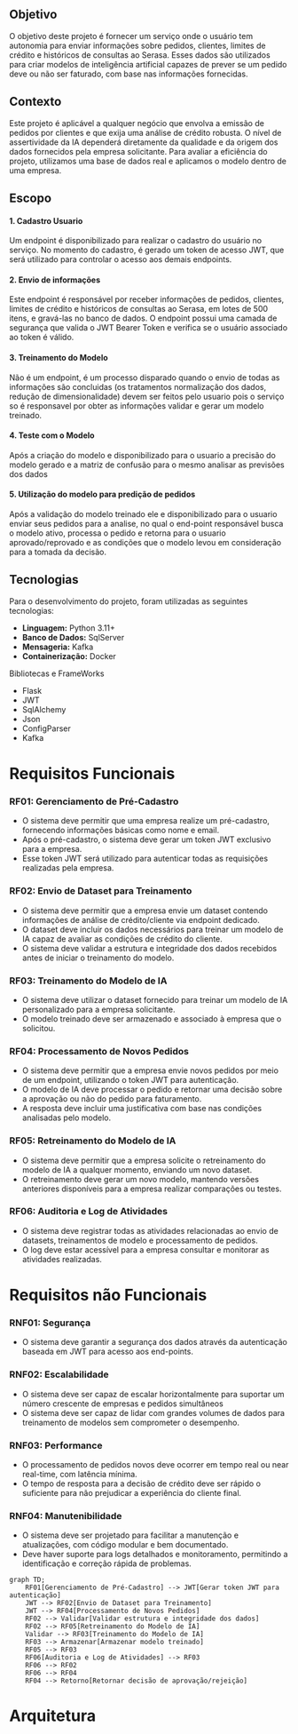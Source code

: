 ## Objetivo
  O objetivo deste projeto é fornecer um serviço onde o usuário tem autonomia para enviar informações sobre pedidos, clientes, limites de crédito e históricos de consultas ao Serasa.
  Esses dados são utilizados para criar modelos de inteligência artificial capazes de prever se um pedido deve ou não ser faturado, com base nas informações fornecidas.

## Contexto
  Este projeto é aplicável a qualquer negócio que envolva a emissão de pedidos por clientes e que exija uma análise de crédito robusta. O nível de assertividade da IA dependerá diretamente 
  da qualidade e da origem dos dados fornecidos pela empresa solicitante. Para avaliar a eficiência do projeto, utilizamos uma base de dados real e aplicamos o modelo dentro de uma empresa.
  
## Escopo
#### **1. Cadastro Usuario**  
Um endpoint é disponibilizado para realizar o cadastro do usuário no serviço. No momento do cadastro, é gerado um token de acesso JWT, que será utilizado para controlar o acesso aos demais endpoints.

#### **2. Envio de informações**  
Este endpoint é responsável por receber informações de pedidos, clientes, limites de crédito e históricos de consultas ao Serasa, em lotes de 500 itens, e gravá-las no banco de dados. 
O endpoint possui uma camada de segurança que valida o JWT Bearer Token e verifica se o usuário associado ao token é válido.

#### **3. Treinamento do Modelo**  
Não é um endpoint, é um processo disparado quando o envio de todas as informações são concluidas (os tratamentos normalização dos dados, redução de dimensionalidade) devem ser feitos pelo usuario pois 
o serviço so é responsavel por obter as informações validar e gerar um modelo treinado.

#### **4. Teste com o Modelo**  
Após a criação do modelo e disponibilizado para o usuario a precisão do modelo gerado e a matriz de confusão para o mesmo analisar as previsões dos dados

#### **5. Utilização do modelo para predição de pedidos**  
Após a validação do modelo treinado ele e disponibilizado para o usuario enviar seus pedidos para a analise, no qual o end-point responsável busca o modelo ativo, processa o pedido e retorna para o usuario aprovado/reprovado e as condições que o modelo levou em consideração para a tomada da decisão.

## **Tecnologias**  
Para o desenvolvimento do projeto, foram utilizadas as seguintes tecnologias:
  * **Linguagem:** Python 3.11+
  * **Banco de Dados:** SqlServer
  * **Mensageria:** Kafka
  * **Containerização:** Docker
    
Bibliotecas e FrameWorks
  * Flask
  * JWT
  * SqlAlchemy
  * Json
  * ConfigParser
  * Kafka

# Requisitos Funcionais  

### **RF01: Gerenciamento de Pré-Cadastro**  
- O sistema deve permitir que uma empresa realize um pré-cadastro, fornecendo informações básicas como nome e email.  
- Após o pré-cadastro, o sistema deve gerar um token JWT exclusivo para a empresa.  
- Esse token JWT será utilizado para autenticar todas as requisições realizadas pela empresa.  

### **RF02: Envio de Dataset para Treinamento**  
- O sistema deve permitir que a empresa envie um dataset contendo informações de análise de crédito/cliente via endpoint dedicado.  
- O dataset deve incluir os dados necessários para treinar um modelo de IA capaz de avaliar as condições de crédito do cliente.  
- O sistema deve validar a estrutura e integridade dos dados recebidos antes de iniciar o treinamento do modelo.  

### **RF03: Treinamento do Modelo de IA**  
- O sistema deve utilizar o dataset fornecido para treinar um modelo de IA personalizado para a empresa solicitante.  
- O modelo treinado deve ser armazenado e associado à empresa que o solicitou.  

### **RF04: Processamento de Novos Pedidos**  
- O sistema deve permitir que a empresa envie novos pedidos por meio de um endpoint, utilizando o token JWT para autenticação.  
- O modelo de IA deve processar o pedido e retornar uma decisão sobre a aprovação ou não do pedido para faturamento.  
- A resposta deve incluir uma justificativa com base nas condições analisadas pelo modelo.  

### **RF05: Retreinamento do Modelo de IA**  
- O sistema deve permitir que a empresa solicite o retreinamento do modelo de IA a qualquer momento, enviando um novo dataset.  
- O retreinamento deve gerar um novo modelo, mantendo versões anteriores disponíveis para a empresa realizar comparações ou testes.  

### **RF06: Auditoria e Log de Atividades**  
- O sistema deve registrar todas as atividades relacionadas ao envio de datasets, treinamentos de modelo e processamento de pedidos.  
- O log deve estar acessível para a empresa consultar e monitorar as atividades realizadas.  

# Requisitos não Funcionais  

### **RNF01: Segurança**  
- O sistema deve garantir a segurança dos dados através da autenticação baseada em JWT para acesso aos end-points.  

### **RNF02: Escalabilidade**  
- O sistema deve ser capaz de escalar horizontalmente para suportar um número crescente de empresas e pedidos simultâneos
- O sistema deve ser capaz de lidar com grandes volumes de dados para treinamento de modelos sem comprometer o desempenho.

### **RNF03: Performance**  
- O processamento de pedidos novos deve ocorrer em tempo real ou near real-time, com latência mínima.
- O tempo de resposta para a decisão de crédito deve ser rápido o suficiente para não prejudicar a experiência do cliente final.

### **RNF04: Manutenibilidade**  
- O sistema deve ser projetado para facilitar a manutenção e atualizações, com código modular e bem documentado.
- Deve haver suporte para logs detalhados e monitoramento, permitindo a identificação e correção rápida de problemas.

```mermaid
graph TD;
    RF01[Gerenciamento de Pré-Cadastro] --> JWT[Gerar token JWT para autenticação]
    JWT --> RF02[Envio de Dataset para Treinamento]
    JWT --> RF04[Processamento de Novos Pedidos]
    RF02 --> Validar[Validar estrutura e integridade dos dados]
    RF02 --> RF05[Retreinamento do Modelo de IA]
    Validar --> RF03[Treinamento do Modelo de IA]
    RF03 --> Armazenar[Armazenar modelo treinado]
    RF05 --> RF03
    RF06[Auditoria e Log de Atividades] --> RF03
    RF06 --> RF02
    RF06 --> RF04
    RF04 --> Retorno[Retornar decisão de aprovação/rejeição]
```


# Arquitetura



